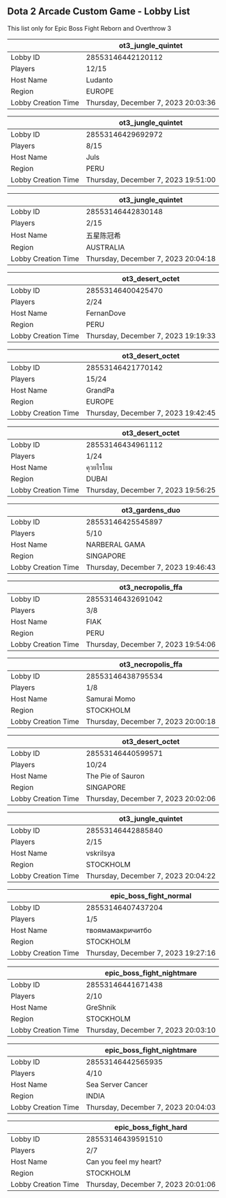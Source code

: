 ## Dota 2 Arcade Custom Game - Lobby List

This list only for Epic Boss Fight Reborn and Overthrow 3

|  | ot3_jungle_quintet |
| ------ | ------ |
| Lobby ID | 28553146442120112 |
| Players | 12/15 |
| Host Name | Ludanto |
| Region | EUROPE |
| Lobby Creation Time | Thursday, December 7, 2023 20:03:36 |


|  | ot3_jungle_quintet |
| ------ | ------ |
| Lobby ID | 28553146429692972 |
| Players | 8/15 |
| Host Name | Juls |
| Region | PERU |
| Lobby Creation Time | Thursday, December 7, 2023 19:51:00 |


|  | ot3_jungle_quintet |
| ------ | ------ |
| Lobby ID | 28553146442830148 |
| Players | 2/15 |
| Host Name | 五星陈冠希 |
| Region | AUSTRALIA |
| Lobby Creation Time | Thursday, December 7, 2023 20:04:18 |


|  | ot3_desert_octet |
| ------ | ------ |
| Lobby ID | 28553146400425470 |
| Players | 2/24 |
| Host Name | FernanDove |
| Region | PERU |
| Lobby Creation Time | Thursday, December 7, 2023 19:19:33 |


|  | ot3_desert_octet |
| ------ | ------ |
| Lobby ID | 28553146421770142 |
| Players | 15/24 |
| Host Name | GrandPa |
| Region | EUROPE |
| Lobby Creation Time | Thursday, December 7, 2023 19:42:45 |


|  | ot3_desert_octet |
| ------ | ------ |
| Lobby ID | 28553146434961112 |
| Players | 1/24 |
| Host Name | คุวยไรโยม |
| Region | DUBAI |
| Lobby Creation Time | Thursday, December 7, 2023 19:56:25 |


|  | ot3_gardens_duo |
| ------ | ------ |
| Lobby ID | 28553146425545897 |
| Players | 5/10 |
| Host Name | NARBERAL GAMA |
| Region | SINGAPORE |
| Lobby Creation Time | Thursday, December 7, 2023 19:46:43 |


|  | ot3_necropolis_ffa |
| ------ | ------ |
| Lobby ID | 28553146432691042 |
| Players | 3/8 |
| Host Name | FIAK |
| Region | PERU |
| Lobby Creation Time | Thursday, December 7, 2023 19:54:06 |


|  | ot3_necropolis_ffa |
| ------ | ------ |
| Lobby ID | 28553146438795534 |
| Players | 1/8 |
| Host Name | Samurai Momo |
| Region | STOCKHOLM |
| Lobby Creation Time | Thursday, December 7, 2023 20:00:18 |


|  | ot3_desert_octet |
| ------ | ------ |
| Lobby ID | 28553146440599571 |
| Players | 10/24 |
| Host Name | The Pie of Sauron |
| Region | SINGAPORE |
| Lobby Creation Time | Thursday, December 7, 2023 20:02:06 |


|  | ot3_jungle_quintet |
| ------ | ------ |
| Lobby ID | 28553146442885840 |
| Players | 2/15 |
| Host Name | vskrilsya |
| Region | STOCKHOLM |
| Lobby Creation Time | Thursday, December 7, 2023 20:04:22 |


|  | epic_boss_fight_normal |
| ------ | ------ |
| Lobby ID | 28553146407437204 |
| Players | 1/5 |
| Host Name | твоямамакричитбо |
| Region | STOCKHOLM |
| Lobby Creation Time | Thursday, December 7, 2023 19:27:16 |


|  | epic_boss_fight_nightmare |
| ------ | ------ |
| Lobby ID | 28553146441671438 |
| Players | 2/10 |
| Host Name | GreShnik |
| Region | STOCKHOLM |
| Lobby Creation Time | Thursday, December 7, 2023 20:03:10 |


|  | epic_boss_fight_nightmare |
| ------ | ------ |
| Lobby ID | 28553146442565935 |
| Players | 4/10 |
| Host Name | Sea Server Cancer |
| Region | INDIA |
| Lobby Creation Time | Thursday, December 7, 2023 20:04:03 |


|  | epic_boss_fight_hard |
| ------ | ------ |
| Lobby ID | 28553146439591510 |
| Players | 2/7 |
| Host Name | Can you feel my heart? |
| Region | STOCKHOLM |
| Lobby Creation Time | Thursday, December 7, 2023 20:01:06 |


